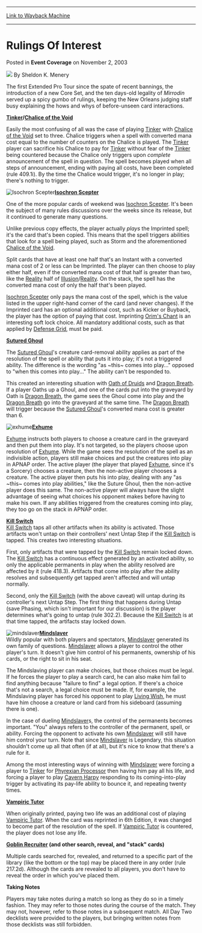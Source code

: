 
---
[Link to Wayback Machine](https://web.archive.org/web/20211025054627/https://magic.wizards.com/en/articles/archive/event-coverage/rulings-interest-2003-11-02)

[_metadata_:author]:- "Sheldon K. Menery"
[_metadata_:description]:- "The first Extended Pro Tour since the spate of recent bannings, the introduction of a new Core Set, and the ten days-old legality of Mirrodin served up a spicy gumbo of rulings, keeping the New Orleans judging staff busy explaining the hows and whys of before-unseen card interactions. Tinker/Chalice of the VoidEasily the most confusing of all was the case of playing Tinker"
[_metadata_:generator]:- "Drupal 7 (http://drupal.org)"
[_metadata_:node]:- "799641"
[_metadata_:publish_date]:- "2003-11-02"
[_metadata_:source]:- "div-main-content"
[_metadata_:title]:- "Rulings Of Interest"
[_metadata_:wayback_capture_timestamp]:- "2021-10-25 05:46:27"
[_metadata_:wayback_raw_url]:- "https://web.archive.org/web/20211025054627id_/https://magic.wizards.com/en/articles/archive/event-coverage/rulings-interest-2003-11-02"
[_metadata_:wayback_url]:- "https://magic.wizards.com/en/articles/archive/event-coverage/rulings-interest-2003-11-02"
---


Rulings Of Interest
===================



 Posted in **Event Coverage**
 on November 2, 2003 






![](https://media.magic.wizards.com/styles/auth_small/public/generic-avatar-150_497.png)
By Sheldon K. Menery











The first Extended Pro Tour since the spate of recent bannings, the introduction of a new Core Set, and the ten days-old legality of *Mirrodin* served up a spicy gumbo of rulings, keeping the New Orleans judging staff busy explaining the hows and whys of before-unseen card interactions. 

**[Tinker](https://gatherer.wizards.com/Pages/Card/Details.aspx?name=Tinker)/[Chalice of the Void](https://gatherer.wizards.com/Pages/Card/Details.aspx?name=Chalice+of+the+Void)**

Easily the most confusing of all was the case of playing [Tinker](https://gatherer.wizards.com/Pages/Card/Details.aspx?name=Tinker) with [Chalice of the Void](https://gatherer.wizards.com/Pages/Card/Details.aspx?name=Chalice+of+the+Void) set to three. Chalice triggers when a spell with converted mana cost equal to the number of counters on the Chalice is played. The [Tinker](https://gatherer.wizards.com/Pages/Card/Details.aspx?name=Tinker) player can sacrifice his Chalice to pay for [Tinker](https://gatherer.wizards.com/Pages/Card/Details.aspx?name=Tinker) without fear of the [Tinker](https://gatherer.wizards.com/Pages/Card/Details.aspx?name=Tinker) being countered because the Chalice only triggers upon *complete* announcement of the spell in question. The spell becomes played when all steps of announcement, ending with paying all costs, have been completed (rule 409.1i). By the time the Chalice would trigger, it's no longer in play; there's nothing to trigger.

![Isochron Scepter](http://gatherer.wizards.com/Handlers/Image.ashx?type=card&name=Isochron+Scepter)**[Isochron Scepter](https://gatherer.wizards.com/Pages/Card/Details.aspx?name=Isochron+Scepter)**

One of the more popular cards of weekend was [Isochron Scepter](https://gatherer.wizards.com/Pages/Card/Details.aspx?name=Isochron+Scepter). It's been the subject of many rules discussions over the weeks since its release, but it continued to generate many questions. 

Unlike previous copy effects, the player actually *plays* the Imprinted spell; it's the card that's been copied. This means that the spell triggers abilities that look for a spell being played, such as Storm and the aforementioned [Chalice of the Void](https://gatherer.wizards.com/Pages/Card/Details.aspx?name=Chalice+of+the+Void).

Split cards that have at least one half that's an Instant with a converted mana cost of 2 or less can be Imprinted. The player can then choose to play either half, even if the converted mana cost of that half is greater than two, like the [Reality](https://gatherer.wizards.com/Pages/Card/Details.aspx?name=Reality) half of [Illusion](https://gatherer.wizards.com/Pages/Card/Details.aspx?name=Illusion)/[Reality](https://gatherer.wizards.com/Pages/Card/Details.aspx?name=Reality). On the stack, the spell has the converted mana cost of only the half that's been played.

[Isochron Scepter](https://gatherer.wizards.com/Pages/Card/Details.aspx?name=Isochron+Scepter) only pays the mana cost of the spell, which is the value listed in the upper right-hand corner of the card (and never changes). If the Imprinted card has an optional additional cost, such as Kicker or Buyback, the player has the option of paying that cost. Imprinting [Orim's Chant](https://gatherer.wizards.com/Pages/Card/Details.aspx?name=Orim%27s+Chant) is an interesting soft lock choice. All mandatory additional costs, such as that applied by [Defense Grid](https://gatherer.wizards.com/Pages/Card/Details.aspx?name=Defense+Grid), must be paid. 

**[Sutured Ghoul](https://gatherer.wizards.com/Pages/Card/Details.aspx?name=Sutured+Ghoul)**

The [Sutured Ghoul](https://gatherer.wizards.com/Pages/Card/Details.aspx?name=Sutured+Ghoul)'s creature card-removal ability applies as part of the resolution of the spell or ability that puts it into play; it's not a triggered ability. The difference is the wording "as ~this~ comes into play..." opposed to "when this comes into play..." The ability can't be responded to. 

This created an interesting situation with [Oath of Druids](https://gatherer.wizards.com/Pages/Card/Details.aspx?name=Oath+of+Druids) and [Dragon Breath](https://gatherer.wizards.com/Pages/Card/Details.aspx?name=Dragon+Breath). If a player Oaths up a Ghoul, and one of the cards put into the graveyard by Oath is [Dragon Breath](https://gatherer.wizards.com/Pages/Card/Details.aspx?name=Dragon+Breath), the game sees the Ghoul come into play and the [Dragon Breath](https://gatherer.wizards.com/Pages/Card/Details.aspx?name=Dragon+Breath) go into the graveyard at the same time. The [Dragon Breath](https://gatherer.wizards.com/Pages/Card/Details.aspx?name=Dragon+Breath) will trigger because the [Sutured Ghoul](https://gatherer.wizards.com/Pages/Card/Details.aspx?name=Sutured+Ghoul)'s converted mana cost is greater than 6. 

![exhume](http://gatherer.wizards.com/Handlers/Image.ashx?type=card&name=Exhume)**[Exhume](https://gatherer.wizards.com/Pages/Card/Details.aspx?name=Exhume)**

[Exhume](https://gatherer.wizards.com/Pages/Card/Details.aspx?name=Exhume) instructs both players to choose a creature card in the graveyard and then put them into play. It's not targeted, so the players choose upon resolution of [Exhume](https://gatherer.wizards.com/Pages/Card/Details.aspx?name=Exhume). While the game sees the resolution of the spell as an indivisible action, players still make choices and put the creatures into play in APNAP order. The active player (the player that played [Exhume](https://gatherer.wizards.com/Pages/Card/Details.aspx?name=Exhume), since it's a Sorcery) chooses a creature, then the non-active player chooses a creature. The active player then puts his into play, dealing with any "as ~this~ comes into play abilities," like the Suture Ghoul, then the non-active player does this same. The non-active player will always have the slight advantage of seeing what choices his opponent makes before having to make his own. If any abilities triggered from the creatures coming into play, they too go on the stack in APNAP order.

**[Kill Switch](https://gatherer.wizards.com/Pages/Card/Details.aspx?name=Kill+Switch)**  
[Kill Switch](https://gatherer.wizards.com/Pages/Card/Details.aspx?name=Kill+Switch) taps all other artifacts when its ability is activated. Those artifacts won't untap on their controllers' next Untap Step if the [Kill Switch](https://gatherer.wizards.com/Pages/Card/Details.aspx?name=Kill+Switch) is tapped. This creates two interesting situations.

First, only artifacts that were tapped by the [Kill Switch](https://gatherer.wizards.com/Pages/Card/Details.aspx?name=Kill+Switch) remain locked down. The [Kill Switch](https://gatherer.wizards.com/Pages/Card/Details.aspx?name=Kill+Switch) has a continuous effect generated by an activated ability, so only the applicable permanents in play when the ability resolved are affected by it (rule 418.3). Artifacts that come into play after the ability resolves and subsequently get tapped aren't affected and will untap normally.

Second, only the [Kill Switch](https://gatherer.wizards.com/Pages/Card/Details.aspx?name=Kill+Switch) (with the above caveat) will untap during its controller's next Untap Step. The first thing that happens during Untap (save Phasing, which isn't important for our discussion) is the player determines what's going to untap (rule 302.2). Because the [Kill Switch](https://gatherer.wizards.com/Pages/Card/Details.aspx?name=Kill+Switch) is at that time tapped, the artifacts stay locked down. 

![mindslaver](http://gatherer.wizards.com/Handlers/Image.ashx?type=card&name=Mindslaver)**[Mindslaver](https://gatherer.wizards.com/Pages/Card/Details.aspx?name=Mindslaver)**  
 Wildly popular with both players and spectators, [Mindslaver](https://gatherer.wizards.com/Pages/Card/Details.aspx?name=Mindslaver) generated its own family of questions. [Mindslaver](https://gatherer.wizards.com/Pages/Card/Details.aspx?name=Mindslaver) allows a player to control the other player's turn. It doesn't give him control of his permanents, ownership of his cards, or the right to sit in his seat.

The Mindslaving player can make choices, but those choices must be legal. If he forces the player to play a search card, he can also make him fail to find anything because "failure to find" a legal option. If there's a choice that's not a search, a legal choice must be made. If, for example, the Mindslaving player has forced his opponent to play [Living Wish](https://gatherer.wizards.com/Pages/Card/Details.aspx?name=Living+Wish), he must have him choose a creature or land card from his sideboard (assuming there is one).

In the case of dueling [Mindslaver](https://gatherer.wizards.com/Pages/Card/Details.aspx?name=Mindslaver)s, the control of the permanents becomes important. "You" always refers to the controller of the permanent, spell, or ability. Forcing the opponent to activate his own [Mindslaver](https://gatherer.wizards.com/Pages/Card/Details.aspx?name=Mindslaver) will still have him control your turn. Note that since [Mindslaver](https://gatherer.wizards.com/Pages/Card/Details.aspx?name=Mindslaver) is Legendary, this situation shouldn't come up all that often (if at all), but it's nice to know that there's a rule for it.

Among the most interesting ways of winning with [Mindslaver](https://gatherer.wizards.com/Pages/Card/Details.aspx?name=Mindslaver) were forcing a player to [Tinker](https://gatherer.wizards.com/Pages/Card/Details.aspx?name=Tinker) for [Phyrexian Processor](https://gatherer.wizards.com/Pages/Card/Details.aspx?name=Phyrexian+Processor) then having him pay all his life, and forcing a player to play [Cavern Harpy](https://gatherer.wizards.com/Pages/Card/Details.aspx?name=Cavern+Harpy) responding to its coming-into-play trigger by activating its pay-life ability to bounce it, and repeating twenty times.

**[Vampiric Tutor](https://gatherer.wizards.com/Pages/Card/Details.aspx?name=Vampiric+Tutor)**

When originally printed, paying two life was an additional cost of playing [Vampiric Tutor](https://gatherer.wizards.com/Pages/Card/Details.aspx?name=Vampiric+Tutor). When the card was reprinted in 6th Edition, it was changed to become part of the resolution of the spell. If [Vampiric Tutor](https://gatherer.wizards.com/Pages/Card/Details.aspx?name=Vampiric+Tutor) is countered, the player does not lose any life.

**[Goblin Recruiter](https://gatherer.wizards.com/Pages/Card/Details.aspx?name=Goblin+Recruiter) (and other search, reveal, and "stack" cards)**

Multiple cards searched for, revealed, and returned to a specific part of the library (like the bottom or the top) may be placed there in any order (rule 217.2d). Although the cards are revealed to all players, you don't have to reveal the order in which you've placed them.

**Taking Notes**

Players may take notes during a match so long as they do so in a timely fashion. They may refer to those notes during the course of the match. They may not, however, refer to those notes in a subsequent match. All Day Two decklists were provided to the players, but bringing written notes from those decklists was still forbidden.







